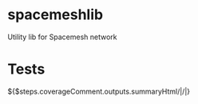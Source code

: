 # spacemeshlib

Utility lib for Spacemesh network

# Tests

<!-- Jest Summary Comment:Begin -->
 ${$steps.coverageComment.outputs.summaryHtml/|/\|} 
<!-- Jest Summary Comment:End -->

<!-- Jest Coverage Comment:Begin -->
  
<!-- Jest Coverage Comment:End -->
